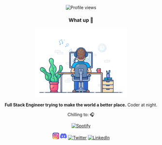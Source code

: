 <div align="center">

<!-- Profile Views Counter -->

![Profile views](https://gpvc.arturio.dev/notsotraumatiq?v=3)

### What up 👋

<img src="https://raw.githubusercontent.com/notsotraumatiq/notsotraumatiq/master/feel_good.gif" alt="Feel Good" width="60%">

**Full Stack Engineer trying to make the world a better place.**
Coder at night.

Chilling to: 🎧

[![Spotify](https://spotify-readme.sp-xd.vercel.app/api/spotify)](https://open.spotify.com/user/1231349657)

<!--- Links --->
<!--- You can adjust the width of the logos as needed --->

[<img src="https://raw.githubusercontent.com/notsotraumatiq/notsotraumatiq/master/icons/instagram.png" alt="Instagram" width="22px">](https://www.instagram.com/notsotraumatiq/)
[<img src="https://raw.githubusercontent.com/notsotraumatiq/notsotraumatiq/master/icons/discord.svg" alt="Discord" width="22px">](https://discord.gg/579168426170515467)
[<img src="https://raw.githubusercontent.com/notsotraumatiq/notsotraumatiq/master/icons/twitter.svg" alt="Twitter" width="22px">](https://twitter.com/notsotraumatiq)
[<img src="https://raw.githubusercontent.com/notsotraumatiq/notsotraumatiq/master/icons/linkedin.svg" alt="LinkedIn" width="22px">](https://www.linkedin.com/in/notsotraumatiq/)

</div>
